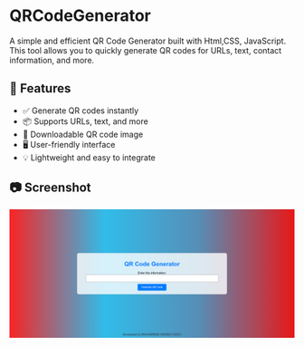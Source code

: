 # QRCodeGenerator

A simple and efficient QR Code Generator built with Html,CSS, JavaScript. This tool allows you to quickly generate QR codes for URLs, text, contact information, and more.

## 🔧 Features

- ✅ Generate QR codes instantly
- 📦 Supports URLs, text, and more
- 🎨 Downloadable QR code image
- 🖥️ User-friendly interface
- 💡 Lightweight and easy to integrate

## 📷 Screenshot

![QRCodeGenerator Screenshot](./screenshot.png)

